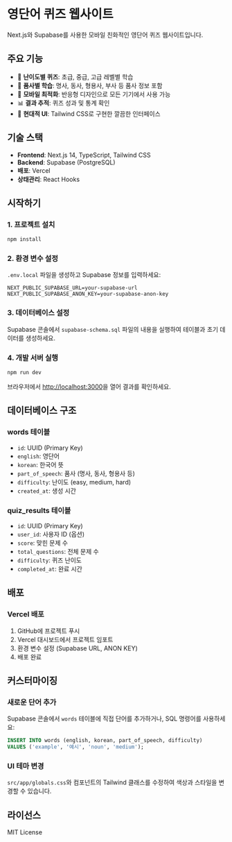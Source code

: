 # 영단어 퀴즈 웹사이트

Next.js와 Supabase를 사용한 모바일 친화적인 영단어 퀴즈 웹사이트입니다.

## 주요 기능

- 🎯 **난이도별 퀴즈**: 초급, 중급, 고급 레벨별 학습
- 📝 **품사별 학습**: 명사, 동사, 형용사, 부사 등 품사 정보 포함
- 📱 **모바일 최적화**: 반응형 디자인으로 모든 기기에서 사용 가능
- 📊 **결과 추적**: 퀴즈 성과 및 통계 확인
- 🎨 **현대적 UI**: Tailwind CSS로 구현한 깔끔한 인터페이스

## 기술 스택

- **Frontend**: Next.js 14, TypeScript, Tailwind CSS
- **Backend**: Supabase (PostgreSQL)
- **배포**: Vercel
- **상태관리**: React Hooks

## 시작하기

### 1. 프로젝트 설치

```bash
npm install
```

### 2. 환경 변수 설정

`.env.local` 파일을 생성하고 Supabase 정보를 입력하세요:

```env
NEXT_PUBLIC_SUPABASE_URL=your-supabase-url
NEXT_PUBLIC_SUPABASE_ANON_KEY=your-supabase-anon-key
```

### 3. 데이터베이스 설정

Supabase 콘솔에서 `supabase-schema.sql` 파일의 내용을 실행하여 테이블과 초기 데이터를 생성하세요.

### 4. 개발 서버 실행

```bash
npm run dev
```

브라우저에서 [http://localhost:3000](http://localhost:3000)을 열어 결과를 확인하세요.

## 데이터베이스 구조

### words 테이블
- `id`: UUID (Primary Key)
- `english`: 영단어
- `korean`: 한국어 뜻
- `part_of_speech`: 품사 (명사, 동사, 형용사 등)
- `difficulty`: 난이도 (easy, medium, hard)
- `created_at`: 생성 시간

### quiz_results 테이블
- `id`: UUID (Primary Key)
- `user_id`: 사용자 ID (옵션)
- `score`: 맞힌 문제 수
- `total_questions`: 전체 문제 수
- `difficulty`: 퀴즈 난이도
- `completed_at`: 완료 시간

## 배포

### Vercel 배포

1. GitHub에 프로젝트 푸시
2. Vercel 대시보드에서 프로젝트 임포트
3. 환경 변수 설정 (Supabase URL, ANON KEY)
4. 배포 완료

## 커스터마이징

### 새로운 단어 추가

Supabase 콘솔에서 `words` 테이블에 직접 단어를 추가하거나, SQL 명령어를 사용하세요:

```sql
INSERT INTO words (english, korean, part_of_speech, difficulty) 
VALUES ('example', '예시', 'noun', 'medium');
```

### UI 테마 변경

`src/app/globals.css`와 컴포넌트의 Tailwind 클래스를 수정하여 색상과 스타일을 변경할 수 있습니다.

## 라이선스

MIT License
